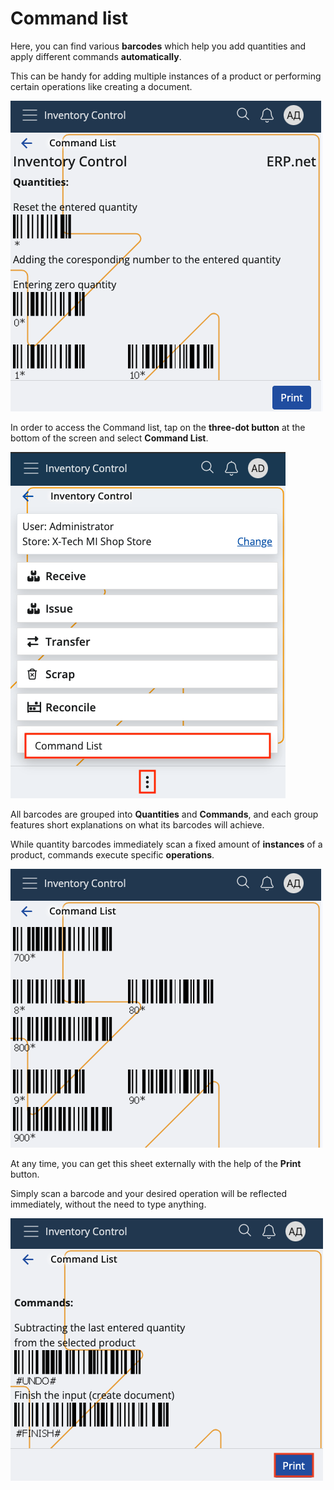 # Command list

Here, you can find various **barcodes** which help you add quantities and apply different commands **automatically**.

This can be handy for adding multiple instances of a product or performing certain operations like creating a document.

![Command list](pictures/command-list.png)

In order to access the Command list, tap on the **three-dot button** at the bottom of the screen and select **Command List**.

![Command list](pictures/inv_con_com_list.png)

All barcodes are grouped into **Quantities** and **Commands**, and each group features short explanations on what its barcodes will achieve.

While quantity barcodes immediately scan a fixed amount of **instances** of a product, commands execute specific **operations**.

![Command list](pictures/commands_list.png)

At any time, you can get this sheet externally with the help of the **Print** button.

Simply scan a barcode and your desired operation will be reflected immediately, without the need to type anything.

![Command list](pictures/print.png)

